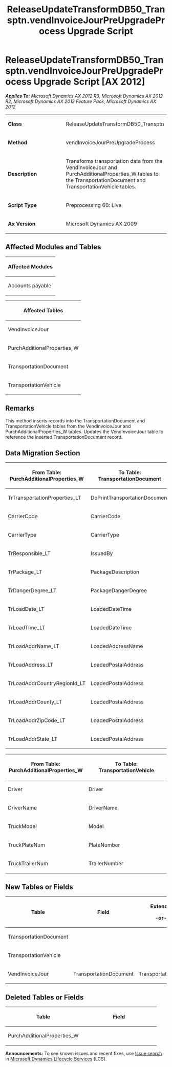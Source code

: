 ﻿---
title: ReleaseUpdateTransformDB50_Transptn.vendInvoiceJourPreUpgradeProcess Upgrade Script
TOCTitle: ReleaseUpdateTransformDB50_Transptn.vendInvoiceJourPreUpgradeProcess Upgrade Script
ms:assetid: 63d4e5d3-91fc-24a2-4b53-0fc8c15627f3
ms:mtpsurl: https://msdn.microsoft.com/en-us/library/JJ719161(v=AX.60)
ms:contentKeyID: 49708700
ms.date: 05/18/2015
mtps_version: v=AX.60
---

# ReleaseUpdateTransformDB50\_Transptn.vendInvoiceJourPreUpgradeProcess Upgrade Script [AX 2012]


_**Applies To:** Microsoft Dynamics AX 2012 R3, Microsoft Dynamics AX 2012 R2, Microsoft Dynamics AX 2012 Feature Pack, Microsoft Dynamics AX 2012_

<table>
<colgroup>
<col style="width: 50%" />
<col style="width: 50%" />
</colgroup>
<tbody>
<tr class="odd">
<td><p><strong>Class</strong></p></td>
<td><p>ReleaseUpdateTransformDB50_Transptn</p></td>
</tr>
<tr class="even">
<td><p><strong>Method</strong></p></td>
<td><p>vendInvoiceJourPreUpgradeProcess</p></td>
</tr>
<tr class="odd">
<td><p><strong>Description</strong></p></td>
<td><p>Transforms transportation data from the VendInvoiceJour and PurchAdditionalProperties_W tables to the TransportationDocument and TransportationVehicle tables.</p></td>
</tr>
<tr class="even">
<td><p><strong>Script Type</strong></p></td>
<td><p>Preprocessing 60: Live</p></td>
</tr>
<tr class="odd">
<td><p><strong>Ax Version</strong></p></td>
<td><p>Microsoft Dynamics AX 2009</p></td>
</tr>
</tbody>
</table>


## Affected Modules and Tables

<table>
<colgroup>
<col style="width: 100%" />
</colgroup>
<thead>
<tr class="header">
<th><p>Affected Modules</p></th>
</tr>
</thead>
<tbody>
<tr class="odd">
<td><p>Accounts payable</p></td>
</tr>
</tbody>
</table>


<table>
<colgroup>
<col style="width: 100%" />
</colgroup>
<thead>
<tr class="header">
<th><p>Affected Tables</p></th>
</tr>
</thead>
<tbody>
<tr class="odd">
<td><p>VendInvoiceJour</p></td>
</tr>
<tr class="even">
<td><p>PurchAdditionalProperties_W</p></td>
</tr>
<tr class="odd">
<td><p>TransportationDocument</p></td>
</tr>
<tr class="even">
<td><p>TransportationVehicle</p></td>
</tr>
</tbody>
</table>


## Remarks

This method inserts records into the TransportationDocument and TransportationVehicle tables from the VendInvoiceJour and PurchAdditionalProperties\_W tables. Updates the VendInvoiceJour table to reference the inserted TransportationDocument record.

## Data Migration Section

<table>
<colgroup>
<col style="width: 50%" />
<col style="width: 50%" />
</colgroup>
<thead>
<tr class="header">
<th><p>From Table: PurchAdditionalProperties_W</p></th>
<th><p>To Table: TransportationDocument</p></th>
</tr>
</thead>
<tbody>
<tr class="odd">
<td><p>TrTransportationProperties_LT</p></td>
<td><p>DoPrintTransportationDocument</p></td>
</tr>
<tr class="even">
<td><p>CarrierCode</p></td>
<td><p>CarrierCode</p></td>
</tr>
<tr class="odd">
<td><p>CarrierType</p></td>
<td><p>CarrierType</p></td>
</tr>
<tr class="even">
<td><p>TrResponsible_LT</p></td>
<td><p>IssuedBy</p></td>
</tr>
<tr class="odd">
<td><p>TrPackage_LT</p></td>
<td><p>PackageDescription</p></td>
</tr>
<tr class="even">
<td><p>TrDangerDegree_LT</p></td>
<td><p>PackageDangerDegree</p></td>
</tr>
<tr class="odd">
<td><p>TrLoadDate_LT</p></td>
<td><p>LoadedDateTime</p></td>
</tr>
<tr class="even">
<td><p>TrLoadTime_LT</p></td>
<td><p>LoadedDateTime</p></td>
</tr>
<tr class="odd">
<td><p>TrLoadAddrName_LT</p></td>
<td><p>LoadedAddressName</p></td>
</tr>
<tr class="even">
<td><p>TrLoadAddress_LT</p></td>
<td><p>LoadedPostalAddress</p></td>
</tr>
<tr class="odd">
<td><p>TrLoadAddrCountryRegionId_LT</p></td>
<td><p>LoadedPostalAddress</p></td>
</tr>
<tr class="even">
<td><p>TrLoadAddrCounty_LT</p></td>
<td><p>LoadedPostalAddress</p></td>
</tr>
<tr class="odd">
<td><p>TrLoadAddrZipCode_LT</p></td>
<td><p>LoadedPostalAddress</p></td>
</tr>
<tr class="even">
<td><p>TrLoadAddrState_LT</p></td>
<td><p>LoadedPostalAddress</p></td>
</tr>
</tbody>
</table>


<table>
<colgroup>
<col style="width: 50%" />
<col style="width: 50%" />
</colgroup>
<thead>
<tr class="header">
<th><p>From Table: PurchAdditionalProperties_W</p></th>
<th><p>To Table: TransportationVehicle</p></th>
</tr>
</thead>
<tbody>
<tr class="odd">
<td><p>Driver</p></td>
<td><p>Driver</p></td>
</tr>
<tr class="even">
<td><p>DriverName</p></td>
<td><p>DriverName</p></td>
</tr>
<tr class="odd">
<td><p>TruckModel</p></td>
<td><p>Model</p></td>
</tr>
<tr class="even">
<td><p>TruckPlateNum</p></td>
<td><p>PlateNumber</p></td>
</tr>
<tr class="odd">
<td><p>TruckTrailerNum</p></td>
<td><p>TrailerNumber</p></td>
</tr>
</tbody>
</table>


## New Tables or Fields

<table>
<colgroup>
<col style="width: 33%" />
<col style="width: 33%" />
<col style="width: 33%" />
</colgroup>
<thead>
<tr class="header">
<th><p>Table</p></th>
<th><p>Field</p></th>
<th><p>Extended Data Type</p>
<p>-or- Base Enum</p></th>
</tr>
</thead>
<tbody>
<tr class="odd">
<td><p>TransportationDocument</p></td>
<td><p></p></td>
<td><p></p></td>
</tr>
<tr class="even">
<td><p>TransportationVehicle</p></td>
<td><p></p></td>
<td><p></p></td>
</tr>
<tr class="odd">
<td><p>VendInvoiceJour</p></td>
<td><p>TransportationDocument</p></td>
<td><p>TransportationDocumentRecId</p></td>
</tr>
</tbody>
</table>


## Deleted Tables or Fields

<table>
<colgroup>
<col style="width: 50%" />
<col style="width: 50%" />
</colgroup>
<thead>
<tr class="header">
<th><p>Table</p></th>
<th><p>Field</p></th>
</tr>
</thead>
<tbody>
<tr class="odd">
<td><p>PurchAdditionalProperties_W</p></td>
<td><p></p></td>
</tr>
</tbody>
</table>

  
**Announcements:** To see known issues and recent fixes, use [Issue search](http://go.microsoft.com/fwlink/?linkid=389258) in [Microsoft Dynamics Lifecycle Services](http://go.microsoft.com/fwlink/?linkid=306505) (LCS).

